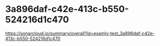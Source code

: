 # 3a896daf-c42e-413c-b550-524216d1c470
https://sonarcloud.io/summary/overall?id=examly-test_3a896daf-c42e-413c-b550-524216d1c470
